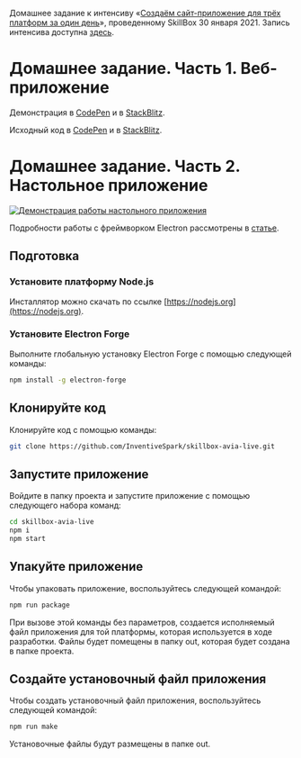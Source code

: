 Домашнее задание к интенсиву «[Создаём сайт-приложение для трёх платформ за один день](https://webinar.skillbox.ru/frontend-app)», проведенному SkillBox 30 января 2021. Запись интенсива доступна [здесь](https://live.skillbox.ru/webinars/code/sozdayom-sait-prilozhenie-dlya-3-platform-za-odin-den300121/).

# Домашнее задание. Часть 1. Веб-приложение

Демонстрация в [CodePen](https://codepen.io/inventivespark/full/YzpXWvq) и в [StackBlitz](https://web-platform-uxwkmi.stackblitz.io/).

Исходный код в [CodePen](https://codepen.io/inventivespark/pen/YzpXWvq) и в [StackBlitz](https://stackblitz.com/edit/web-platform-uxwkmi).


# Домашнее задание. Часть 2. Настольное приложение

[![Демонстрация работы настольного приложения](https://yt-embed.herokuapp.com/embed?v=VE5FY9qCOX8)](https://www.youtube.com/watch?v=VE5FY9qCOX8Y "Демонстрация работы настольного приложения")

Подробности работы с фреймворком Electron рассмотрены в [статье](https://habr.com/ru/company/ruvds/blog/436466/).

## Подготовка

### Установите платформу Node.js

Инсталлятор можно скачать по ссылке [https://nodejs.org](https://nodejs.org).

### Установите Electron Forge

Выполните глобальную установку Electron Forge с помощью следующей команды:

```bash
npm install -g electron-forge
```

## Клонируйте код

Клонируйте код с помощью команды:

```bash
git clone https://github.com/InventiveSpark/skillbox-avia-live.git
```

## Запустите приложение

Войдите в папку проекта и запустите приложение с помощью следующего набора команд:

```bash
cd skillbox-avia-live
npm i
npm start
```

## Упакуйте приложение

Чтобы упаковать приложение, воспользуйтесь следующей командой:

```bash
npm run package
```

При вызове этой команды без параметров, создается исполняемый файл приложения для той платформы, которая используется в ходе разработки. Файлы будет помещены в папку out, которая будет создана в папке проекта.

## Создайте установочный файл приложения

Чтобы создать установочный файл приложения, воспользуйтесь следующей командой:

```bash
npm run make
```

Установочные файлы будут размещены в папке out.
